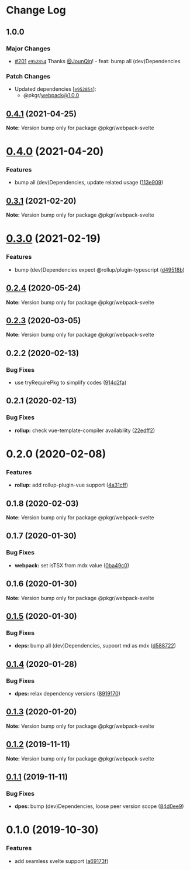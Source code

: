 # Change Log

## 1.0.0

### Major Changes

- [#201](https://github.com/rx-ts/pkgr/pull/201) [`e952854`](https://github.com/rx-ts/pkgr/commit/e95285419e60c01e79bade280f73b2389d98c6c5) Thanks [@JounQin](https://github.com/JounQin)! - feat: bump all (dev)Dependencies

### Patch Changes

- Updated dependencies [[`e952854`](https://github.com/rx-ts/pkgr/commit/e95285419e60c01e79bade280f73b2389d98c6c5)]:
  - @pkgr/webpack@1.0.0

## [0.4.1](https://github.com/rx-ts/pkgr/compare/@pkgr/webpack-svelte@0.4.0...@pkgr/webpack-svelte@0.4.1) (2021-04-25)

**Note:** Version bump only for package @pkgr/webpack-svelte

# [0.4.0](https://github.com/rx-ts/pkgr/compare/@pkgr/webpack-svelte@0.3.1...@pkgr/webpack-svelte@0.4.0) (2021-04-20)

### Features

- bump all (dev)Dependencies, update related usage ([113e909](https://github.com/rx-ts/pkgr/commit/113e909be27515c529f053c8c49a94ffbc821d33))

## [0.3.1](https://github.com/rx-ts/pkgr/compare/@pkgr/webpack-svelte@0.3.0...@pkgr/webpack-svelte@0.3.1) (2021-02-20)

**Note:** Version bump only for package @pkgr/webpack-svelte

# [0.3.0](https://github.com/rx-ts/pkgr/compare/@pkgr/webpack-svelte@0.2.4...@pkgr/webpack-svelte@0.3.0) (2021-02-19)

### Features

- bump (dev)Dependencies expect @rollup/plugin-typescript ([d49518b](https://github.com/rx-ts/pkgr/commit/d49518bfea6f7ee58f05a39a1162e95defe57f81))

## [0.2.4](https://github.com/rx-ts/pkgr/compare/@pkgr/webpack-svelte@0.2.2...@pkgr/webpack-svelte@0.2.4) (2020-05-24)

**Note:** Version bump only for package @pkgr/webpack-svelte

## [0.2.3](https://github.com/rx-ts/pkgr/compare/@pkgr/webpack-svelte@0.2.2...@pkgr/webpack-svelte@0.2.3) (2020-03-05)

**Note:** Version bump only for package @pkgr/webpack-svelte

## 0.2.2 (2020-02-13)

### Bug Fixes

- use tryRequirePkg to simplify codes ([914d2fa](https://github.com/rx-ts/pkgr/commit/914d2fa9d6de6dfd94d55d21d01aa4d2152a51fc))

## 0.2.1 (2020-02-13)

### Bug Fixes

- **rollup:** check vue-template-compiler availability ([22edff2](https://github.com/rx-ts/pkgr/commit/22edff2dfb97fe071ff8b9ad4fce4f0c99d09419))

# 0.2.0 (2020-02-08)

### Features

- **rollup:** add rollup-plugin-vue support ([4a31cff](https://github.com/rx-ts/pkgr/commit/4a31cff46d04c0d4182bcb249ea86ec77d2a0b57))

## 0.1.8 (2020-02-03)

**Note:** Version bump only for package @pkgr/webpack-svelte

## 0.1.7 (2020-01-30)

### Bug Fixes

- **webpack:** set isTSX from mdx value ([0ba49c0](https://github.com/rx-ts/pkgr/commit/0ba49c0e2a553e02afb62e6b655b9d90eb514cba))

## 0.1.6 (2020-01-30)

**Note:** Version bump only for package @pkgr/webpack-svelte

## [0.1.5](https://github.com/rx-ts/pkgr/compare/@pkgr/webpack-svelte@0.1.4...@pkgr/webpack-svelte@0.1.5) (2020-01-30)

### Bug Fixes

- **deps:** bump all (dev)Dependencies, supoort md as mdx ([d588722](https://github.com/rx-ts/pkgr/commit/d58872294ba3341a5810a52bd93df55fdf3081d6))

## [0.1.4](https://github.com/rx-ts/pkgr/compare/@pkgr/webpack-svelte@0.1.3...@pkgr/webpack-svelte@0.1.4) (2020-01-28)

### Bug Fixes

- **dpes:** relax dependency versions ([8919170](https://github.com/rx-ts/pkgr/commit/89191703260a3b6b0b01b72374ed27054a6dd6ba))

## [0.1.3](https://github.com/rx-ts/pkgr/compare/@pkgr/webpack-svelte@0.1.2...@pkgr/webpack-svelte@0.1.3) (2020-01-20)

**Note:** Version bump only for package @pkgr/webpack-svelte

## [0.1.2](https://github.com/rx-ts/pkgr/compare/@pkgr/webpack-svelte@0.1.1...@pkgr/webpack-svelte@0.1.2) (2019-11-11)

**Note:** Version bump only for package @pkgr/webpack-svelte

## [0.1.1](https://github.com/rx-ts/pkgr/compare/@pkgr/webpack-svelte@0.1.0...@pkgr/webpack-svelte@0.1.1) (2019-11-11)

### Bug Fixes

- **dpes:** bump (dev)Dependencies, loose peer version scope ([84d0ee9](https://github.com/rx-ts/pkgr/commit/84d0ee9aec46b5aca921d587badd2bfea7ea7d30))

# 0.1.0 (2019-10-30)

### Features

- add seamless svelte support ([a69173f](https://github.com/rx-ts/pkgr/commit/a69173fdd4e6f543b5b353a2c2501b15217918b2))
